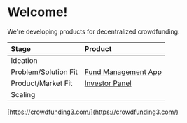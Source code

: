 # Welcome!

We're developing products for decentralized crowdfunding:

| Stage | Product |
| :--- | :--- |
| Ideation |  |
| Problem/Solution Fit | [Fund Management App](https://wiki.crowdfunding3.com/docs/fund-management-app-wip) |
| Product/Market Fit | [Investor Panel](https://wiki.crowdfunding3.com/docs/investor-panel) |
| Scaling |  |

[https://crowdfunding3.com/](https://crowdfunding3.com/)

